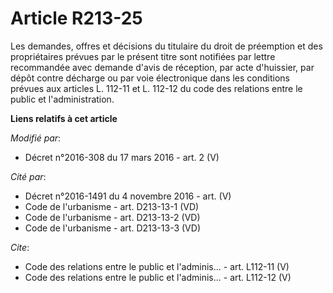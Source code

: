 # Article R213-25

Les demandes, offres et décisions du titulaire du droit de préemption et des propriétaires prévues par le présent titre sont
notifiées par lettre recommandée avec demande d'avis de réception, par acte d'huissier, par dépôt contre décharge ou par voie
électronique dans les conditions prévues aux articles L. 112-11 et L. 112-12 du code des relations entre le public et
l'administration.

**Liens relatifs à cet article**

_Modifié par_:

  - Décret n°2016-308 du 17 mars 2016 - art. 2 (V)

_Cité par_:

  - Décret n°2016-1491 du 4 novembre 2016 - art. (V)
  - Code de l'urbanisme - art. D213-13-1 (VD)
  - Code de l'urbanisme - art. D213-13-2 (VD)
  - Code de l'urbanisme - art. D213-13-3 (VD)

_Cite_:

  - Code des relations entre le public et l'adminis... - art. L112-11 (V)
  - Code des relations entre le public et l'adminis... - art. L112-12 (V)
